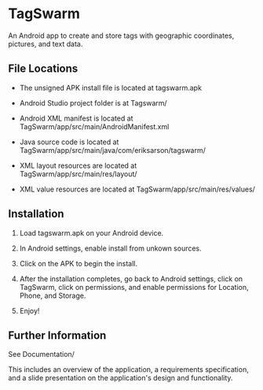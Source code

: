 # TagSwarm
An Android app to create and store tags with geographic coordinates, pictures, and text data.


## File Locations


- The unsigned APK install file is located at tagswarm.apk

- Android Studio project folder is at Tagswarm/

- Android XML manifest is located at TagSwarm/app/src/main/AndroidManifest.xml

- Java source code is located at TagSwarm/app/src/main/java/com/eriksarson/tagswarm/

- XML layout resources are located at TagSwarm/app/src/main/res/layout/

- XML value resources are located at TagSwarm/app/src/main/res/values/



## Installation


1. Load tagswarm.apk on your Android device.

2. In Android settings, enable install from unkown sources.

3. Click on the APK to begin the install.

4. After the installation completes, go back to Android settings, click on TagSwarm, 
   click on permissions, and enable permissions for Location, Phone, and Storage.

5. Enjoy! 


## Further Information


See Documentation/

This includes an overview of the application, a requirements specification, and a slide
presentation on the application's design and functionality. 
